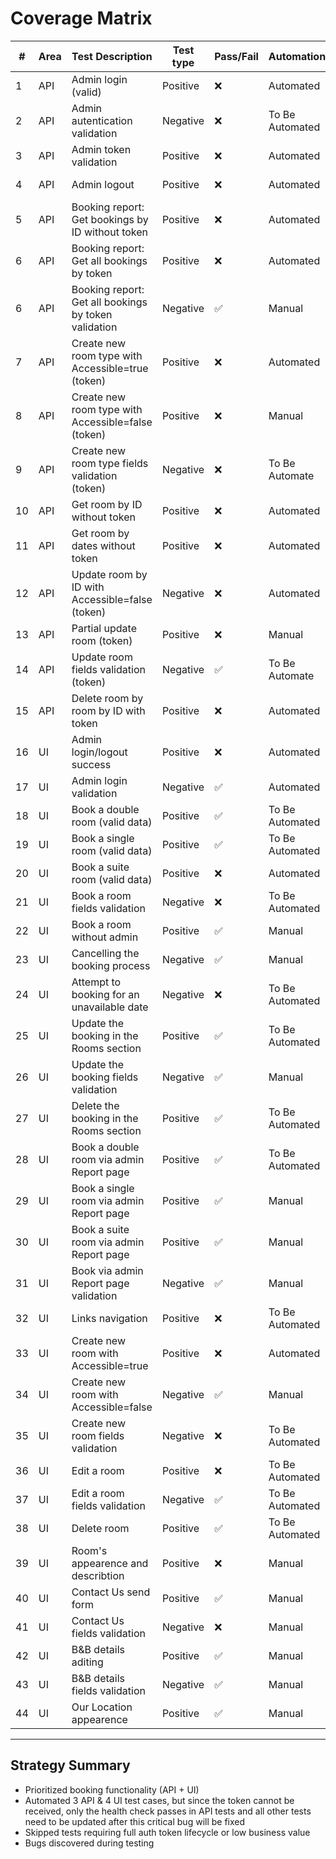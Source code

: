 # Coverage Matrix

| #  | Area | Test Description                                     | Test type | Pass/Fail | Automation      | Bug Linked | 
|----|------|------------------------------------------------------|-----------|-----------|-----------------|------------| 
| 1  | API  | Admin login (valid)                                  | Positive  | ❌        | Automated       | BUG-001    |
| 2  | API  | Admin autentication validation                       | Negative  | ❌        | To Be Automated | BUG-001    |
| 3  | API  | Admin token validation                               | Positive  | ❌        | Automated       | BUG-001    |
| 4  | API  | Admin logout                                         | Positive  | ❌        | Automated       | BUG-001    |
| 5  | API  | Booking report: Get bookings by ID without token     | Positive  | ❌        | Automated       | BUG-002    |
| 6  | API  | Booking report: Get all bookings by token            | Positive  | ❌        | Automated       | BUG-001    |
| 6  | API  | Booking report: Get all bookings by token validation | Negative  | ✅        | Manual          |            |
| 7  | API  | Create new room type with Accessible=true (token)    | Positive  | ❌        | Automated       | BUG-001    |
| 8  | API  | Create new room type with Accessible=false (token)   | Positive  | ❌        | Manual          | BUG-001    |
| 9  | API  | Create new room type fields validation (token)       | Negative  | ❌        | To Be Automate  | BUG-001    |
| 10 | API  | Get room by ID without token                         | Positive  | ❌        | Automated       | BUG-003    |
| 11 | API  | Get room by dates without token                      | Positive  | ❌        | Automated       | BUG-004    |
| 12 | API  | Update room by ID with Accessible=false (token)      | Negative  | ❌        | Automated       | BUG-001    |
| 13 | API  | Partial update room (token)                          | Positive  | ❌        | Manual          | BUG-001    |
| 14 | API  | Update room fields validation (token)                | Negative  | ✅        | To Be Automate  |            |
| 15 | API  | Delete room by room by ID with token                 | Positive  | ❌        | Automated       | BUG-001    |
| 16 | UI   | Admin login/logout success                           | Positive  | ❌        | Automated       | BUG-006    |
| 17 | UI   | Admin login validation                               | Negative  | ✅        | Automated       |            |
| 18 | UI   | Book a double room (valid data)                      | Positive  | ✅        | To Be Automated |            |
| 19 | UI   | Book a single room (valid data)                      | Positive  | ✅        | To Be Automated |            |
| 20 | UI   | Book a suite  room (valid data)                      | Positive  | ❌        | Automated       | BUG-008    |
| 21 | UI   | Book a room fields validation                        | Negative  | ❌        | To Be Automated | BUG-010    |
| 22 | UI   | Book a room without admin                            | Positive  | ✅        | Manual          |            |
| 23 | UI   | Cancelling the booking process                       | Negative  | ✅        | Manual          |            |
| 24 | UI   | Attempt to booking for an unavailable date           | Negative  | ❌        | To Be Automated | BUG-007    |
| 25 | UI   | Update the booking in the Rooms section              | Positive  | ✅        | To Be Automated |            |
| 26 | UI   | Update the booking fields validation                 | Negative  | ✅        | Manual          |            |
| 27 | UI   | Delete the booking in the Rooms section              | Positive  | ✅        | To Be Automated |            |
| 28 | UI   | Book a double room via admin Report page             | Positive  | ✅        | To Be Automated |            |
| 29 | UI   | Book a single room via admin Report page             | Positive  | ✅        | Manual          |            |
| 30 | UI   | Book a suite  room via admin Report page             | Positive  | ✅        | Manual          |            |
| 31 | UI   | Book via admin Report page validation                | Negative  | ✅        | Manual          |            |
| 32 | UI   | Links navigation                                     | Positive  | ❌        | To Be Automated | BUG-009    |
| 33 | UI   | Create new room with Accessible=true                 | Positive  | ❌        | Automated       | BUG-008    |
| 34 | UI   | Create new room with Accessible=false                | Negative  | ✅        | Manual          |            |
| 35 | UI   | Create new room fields validation                    | Negative  | ❌        | To Be Automated | BUG-0010   |
| 36 | UI   | Edit a room                                          | Positive  | ❌        | To Be Automated | BUG-0011   |
| 37 | UI   | Edit a room fields validation                        | Negative  | ✅        | To Be Automated |            |
| 38 | UI   | Delete room                                          | Positive  | ✅        | To Be Automated |            |
| 39 | UI   | Room's appearence and describtion                    | Positive  | ❌        | Manual          | BUG-0012   |
| 40 | UI   | Contact Us send form                                 | Positive  | ✅        | Manual          |            |
| 41 | UI   | Contact Us fields validation                         | Negative  | ❌        | Manual          | BUG-0013   |
| 42 | UI   | B&B details aditing                                  | Positive  | ✅        | Manual          |            |
| 43 | UI   | B&B details fields validation                        | Negative  | ✅        | Manual          |            |
| 44 | UI   | Our Location appearence                              | Positive  | ✅        | Manual          |            |
---

## Strategy Summary

- Prioritized booking functionality (API + UI)
- Automated 3 API & 4 UI test cases, but since the token cannot be received, only the health check passes in API tests and all other tests need to be updated after this critical bug will be fixed
- Skipped tests requiring full auth token lifecycle or low business value
- Bugs discovered during testing
